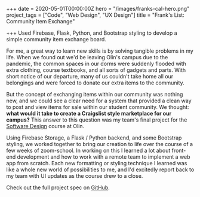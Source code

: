 +++
date = 2020-05-01T00:00:00Z
hero = "/images/franks-cal-hero.png"
project_tags = ["Code", "Web Design", "UX Design"]
title = "Frank's List: Community Item Exchange"

+++
Used Firebase, Flask, Python, and Bootstrap styling to develop a simple community item exchange board.       

For me, a great way to learn new skills is by solving tangible problems in my life. When we found out we'd be leaving Olin's campus due to the pandemic, the common spaces in our dorms were suddenly flooded with extra clothing, course textbooks, and all sorts of gadgets and parts. With short notice of our departure, many of us couldn't take home all our belongings and were forced to donate our extra items to the community.

But the concept of exchanging items within our community was nothing new, and we could see a clear need for a system that provided a clean way to post and view items for sale within our student community. We thought: **what would it take to create a Craigslist style marketplace for our campus?** This answer to this question was my team's final project for the [Software Design](https://softdes.olin.edu "Checkout SoftDes!") course at Olin.

Using Firebase Storage, a Flask / Python backend, and some Bootstrap styling, we worked together to bring our creation to life over the course of a few weeks of zoom-school. In working on this I learned a lot about front-end development and how to work with a remote team to implement a web app from scratch. Each new formatting or styling technique I learned was like a whole new world of possibilities to me, and I'd excitedly report back to my team with UI updates as the course drew to a close.

Check out the full project spec on [GitHub](https://sd2020spring.github.io/DepthProject-kelly-jasper-jonas/ "Franks List on GitHub").
